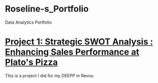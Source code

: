 # Roseline-s_Portfolio
Data Analytics Portfolio
# [Project 1: Strategic SWOT Analysis : Enhancing Sales Performance at Plato's Pizza](https://drive.google.com/file/d/1U1m3y_yKjBo5zInTNAgaXYhwuHaAMI1N/view?usp=drive_link)

This is a project I did for my DEEPP in Revou

